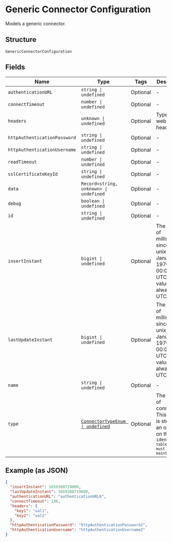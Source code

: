 
# Generic Connector Configuration

Models a generic connector.

## Structure

`GenericConnectorConfiguration`

## Fields

| Name | Type | Tags | Description |
|  --- | --- | --- | --- |
| `authenticationURL` | `string \| undefined` | Optional | - |
| `connectTimeout` | `number \| undefined` | Optional | - |
| `headers` | `unknown \| undefined` | Optional | Type for webhook headers. |
| `httpAuthenticationPassword` | `string \| undefined` | Optional | - |
| `httpAuthenticationUsername` | `string \| undefined` | Optional | - |
| `readTimeout` | `number \| undefined` | Optional | - |
| `sslCertificateKeyId` | `string \| undefined` | Optional | - |
| `data` | `Record<string, unknown> \| undefined` | Optional | - |
| `debug` | `boolean \| undefined` | Optional | - |
| `id` | `string \| undefined` | Optional | - |
| `insertInstant` | `bigint \| undefined` | Optional | The number of milliseconds since the unix epoch: January 1, 1970 00:00:00 UTC. This value is always in UTC. |
| `lastUpdateInstant` | `bigint \| undefined` | Optional | The number of milliseconds since the unix epoch: January 1, 1970 00:00:00 UTC. This value is always in UTC. |
| `name` | `string \| undefined` | Optional | - |
| `type` | [`ConnectorTypeEnum \| undefined`](../../doc/models/connector-type-enum.md) | Optional | The types of connectors. This enum is stored as an ordinal on the <code>identities<code> table, order must be maintained. |

## Example (as JSON)

```json
{
  "insertInstant": 1659380719000,
  "lastUpdateInstant": 1659380719000,
  "authenticationURL": "authenticationURL6",
  "connectTimeout": 186,
  "headers": {
    "key1": "val1",
    "key2": "val2"
  },
  "httpAuthenticationPassword": "httpAuthenticationPassword2",
  "httpAuthenticationUsername": "httpAuthenticationUsername2"
}
```

